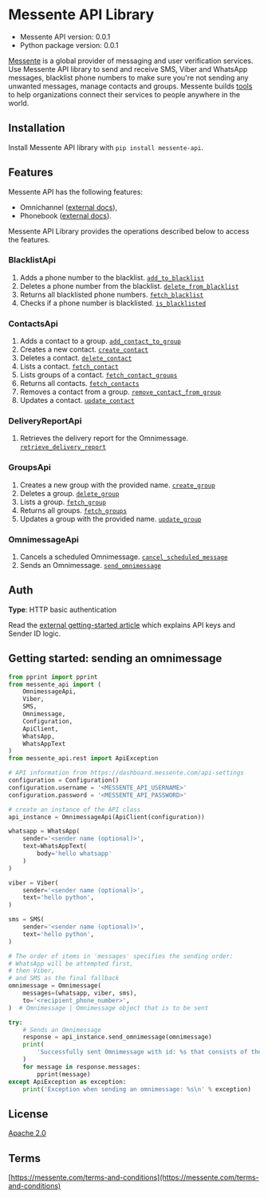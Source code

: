 # Messente API Library

- Messente API version: 0.0.1
- Python package version: 0.0.1

[Messente](https://messente.com) is a global provider of messaging and user verification services. Use Messente API library to send and receive SMS, Viber and WhatsApp messages, blacklist phone numbers to make sure you&#39;re not sending any unwanted messages, manage contacts and groups.  Messente builds [tools](https://messente.com/documentation) to help organizations connect their services to people anywhere in the world.

## Installation

Install Messente API library with `pip install messente-api`.

## Features

Messente API has the following features:

- Omnichannel ([external docs](https://messente.com/omnichannel-api)),
- Phonebook ([external docs](https://messente.com/phonebook-api)).

Messente API Library provides the operations described below to access the features.

### BlacklistApi

1. Adds a phone number to the blacklist. [`add_to_blacklist`](docs/BlacklistApi.md#add_to_blacklist)
1. Deletes a phone number from the blacklist. [`delete_from_blacklist`](docs/BlacklistApi.md#delete_from_blacklist)
1. Returns all blacklisted phone numbers. [`fetch_blacklist`](docs/BlacklistApi.md#fetch_blacklist)
1. Checks if a phone number is blacklisted. [`is_blacklisted`](docs/BlacklistApi.md#is_blacklisted)

### ContactsApi

1. Adds a contact to a group. [`add_contact_to_group`](docs/ContactsApi.md#add_contact_to_group)
1. Creates a new contact. [`create_contact`](docs/ContactsApi.md#create_contact)
1. Deletes a contact. [`delete_contact`](docs/ContactsApi.md#delete_contact)
1. Lists a contact. [`fetch_contact`](docs/ContactsApi.md#fetch_contact)
1. Lists groups of a contact. [`fetch_contact_groups`](docs/ContactsApi.md#fetch_contact_groups)
1. Returns all contacts. [`fetch_contacts`](docs/ContactsApi.md#fetch_contacts)
1. Removes a contact from a group. [`remove_contact_from_group`](docs/ContactsApi.md#remove_contact_from_group)
1. Updates a contact. [`update_contact`](docs/ContactsApi.md#update_contact)

### DeliveryReportApi

1. Retrieves the delivery report for the Omnimessage. [`retrieve_delivery_report`](docs/DeliveryReportApi.md#retrieve_delivery_report)

### GroupsApi

1. Creates a new group with the provided name. [`create_group`](docs/GroupsApi.md#create_group)
1. Deletes a group. [`delete_group`](docs/GroupsApi.md#delete_group)
1. Lists a group. [`fetch_group`](docs/GroupsApi.md#fetch_group)
1. Returns all groups. [`fetch_groups`](docs/GroupsApi.md#fetch_groups)
1. Updates a group with the provided name. [`update_group`](docs/GroupsApi.md#update_group)

### OmnimessageApi

1. Cancels a scheduled Omnimessage. [`cancel_scheduled_message`](docs/OmnimessageApi.md#cancel_scheduled_message)
1. Sends an Omnimessage. [`send_omnimessage`](docs/OmnimessageApi.md#send_omnimessage)

## Auth

**Type**: HTTP basic authentication

Read the [external getting-started article](https://messente.com/documentation/getting-started) which explains API keys and Sender ID logic.

## Getting started: sending an omnimessage

```python
from pprint import pprint
from messente_api import (
    OmnimessageApi,
    Viber,
    SMS,
    Omnimessage,
    Configuration,
    ApiClient,
    WhatsApp,
    WhatsAppText
)
from messente_api.rest import ApiException

# API information from https://dashboard.messente.com/api-settings
configuration = Configuration()
configuration.username = '<MESSENTE_API_USERNAME>'
configuration.password = '<MESSENTE_API_PASSWORD>'

# create an instance of the API class
api_instance = OmnimessageApi(ApiClient(configuration))

whatsapp = WhatsApp(
    sender='<sender name (optional)>',
    text=WhatsAppText(
        body='hello whatsapp'
    )
)

viber = Viber(
    sender='<sender name (optional)>',
    text='hello python',
)

sms = SMS(
    sender='<sender name (optional)>',
    text='hello python',
)

# The order of items in 'messages' specifies the sending order:
# WhatsApp will be attempted first,
# then Viber,
# and SMS as the final fallback
omnimessage = Omnimessage(
    messages=(whatsapp, viber, sms),
    to='<recipient_phone_number>',
)  # Omnimessage | Omnimessage object that is to be sent

try:
    # Sends an Omnimessage
    response = api_instance.send_omnimessage(omnimessage)
    print(
        'Successfully sent Omnimessage with id: %s that consists of the following messages:' % response.omnimessage_id
    )
    for message in response.messages:
        pprint(message)
except ApiException as exception:
    print('Exception when sending an omnimessage: %s\n' % exception)

```

## License

[Apache 2.0](http://www.apache.org/licenses/LICENSE-2.0.html)

## Terms

[https://messente.com/terms-and-conditions](https://messente.com/terms-and-conditions)
